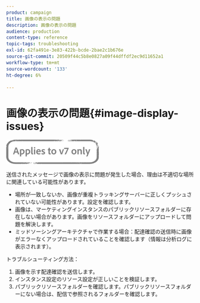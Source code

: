 ```yaml
---
product: campaign
title: 画像の表示の問題
description: 画像の表示の問題
audience: production
content-type: reference
topic-tags: troubleshooting
exl-id: 62fa491e-3e83-422b-bcde-2bae2c1b676e
source-git-commit: 20509f44c5b8e0827a09f44dffdf2ec9d11652a1
workflow-type: tm+mt
source-wordcount: '133'
ht-degree: 6%

---
```


# 画像の表示の問題{#image-display-issues}

![](../../assets/v7-only.svg)

送信されたメッセージで画像の表示に問題が発生した場合、理由は不適切な場所に関連している可能性があります。

* 場所が一致しないか、画像が重複トラッキングサーバーに正しくプッシュされていない可能性があります。設定を確認します。
* 画像は、マーケティングインスタンスのパブリックリソースフォルダーに存在しない場合があります。画像をリソースフォルダーにアップロードして問題を解決します。
* ミッドソーシングアーキテクチャで作業する場合：配達確認の送信時に画像がエラーなくアップロードされていることを確認します（情報は分析ログに表示されます）。

トラブルシューティング方法：

1. 画像を示す配達確認を送信します。
1. インスタンス設定のリソース設定が正しいことを検証します。
1. パブリックリソースフォルダーを確認します。パブリックリソースフォルダーにない場合は、配信で参照されるフォルダーを確認します。
